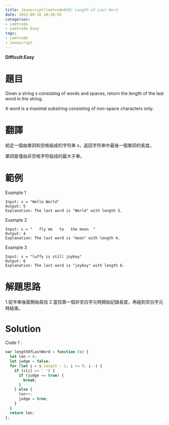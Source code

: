 ```yaml
---
title: Javascript(leetcode#58) Length of Last Word
date: 2022-08-16 10:28:55
categories: 
- Leetcode 
- Leetcode Easy
tags:
- Leetcode
- Javascript
---
```


**Difficult:Easy**

# 題目
Given a string s consisting of words and spaces, return the length of the last word in the string.

A word is a maximal substring consisting of non-space characters only.

<!--more-->

# 翻譯
給定一個由單詞和空格組成的字符串 s，返回字符串中最後一個單詞的長度。

單詞是僅由非空格字符組成的最大子串。



# 範例

Example 1
```
Input: s = "Hello World"
Output: 5
Explanation: The last word is "World" with length 5.
```

Example 2
```
Input: s = "   fly me   to   the moon  "
Output: 4
Explanation: The last word is "moon" with length 4.
```

Example 3
```
Input: s = "luffy is still joyboy"
Output: 6
Explanation: The last word is "joyboy" with length 6.
```



# 解題思路
1.從字串後面開始尋找
2.當找第一個非空白字元時開始記錄長度，再碰到空白字元時結束。
# Solution
Code 1 :
```Javascript
var lengthOfLastWord = function (s) {
  let len = 0;
  let judge = false;
  for (let i = s.length - 1; i >= 0; i--) {
    if (s[i] == ' ') {
      if (judge == true) {
        break;
      }
    } else {
      len++;
      judge = true;
    }
  }
  return len;
};


```